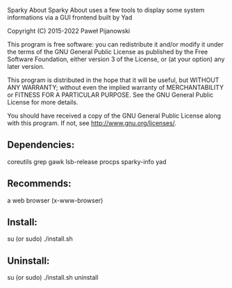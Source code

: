 Sparky About
Sparky About uses a few tools to display some system informations
via a GUI frontend built by Yad

Copyright (C) 2015-2022 Paweł Pijanowski

This program is free software: you can redistribute it and/or modify
it under the terms of the GNU General Public License as published by
the Free Software Foundation, either version 3 of the License, or
(at your option) any later version.

This program is distributed in the hope that it will be useful,
but WITHOUT ANY WARRANTY; without even the implied warranty of
MERCHANTABILITY or FITNESS FOR A PARTICULAR PURPOSE.  See the
GNU General Public License for more details.

You should have received a copy of the GNU General Public License
along with this program.  If not, see <http://www.gnu.org/licenses/>.

Dependencies:
-------------
coreutils
grep
gawk
lsb-release
procps
sparky-info
yad

Recommends:
-------------
a web browser (x-www-browser)

Install:
-------------
su (or sudo) 
./install.sh

Uninstall:
-------------
su (or sudo)
./install.sh uninstall
